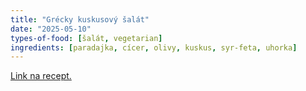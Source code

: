 ```yaml
---
title: "Grécky kuskusový šalát"
date: "2025-05-10"
types-of-food: [šalát, vegetarian]
ingredients: [paradajka, cícer, olivy, kuskus, syr-feta, uhorka]
---
```


[Link na recept.](https://www.fitrecepty.sk/recept/grecky-kuskusovy-salat)
